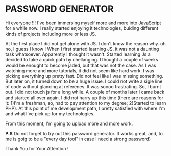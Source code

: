 # PASSWORD GENERATOR

Hi everyone !!! I've been immersing myself more and more into JavaScript for a while now. 
I really started enjoying it technologies, buiding different kinds of projects including more or less JS.

At the first place I did not get alone with JS. I don't know the reason why. oh no, I guess I know ! When I first started learning JS, it was not a daunting task whatsoever. Apparently I thought it wasn't. Started learning Js a decided to take a quick path by chellanging. I thought a couple of weeks would be enought to become jaded, but that was not the case. As I was watching more and more tutorials, it did not seem like hard work. I was picking everything up pretty fast. Did not feel like I was missing something. But later on, it turned down to be a huge issue. I could not write a sigle line of code without glancing at referenes. It was soooo frastrating. So, I burnt out. I did not touch js for a long while. A couple of months later I came back and started all over again. I did not harry up this time (there are reasons for it: 1)I'm a freshman, so, had to pay attention to my degree; 2)Started to learn PHP). At this point of me development path, I pretty satisfied with where I'm and what I've pick up for my technologies.

From this moment, I'm going to upload more and more work.

**P.S** Do not forget to try out this password generator. It works great, and, to me is goig to be a "every day tool" in case I need a strong password)

Thank You for Your Attention !